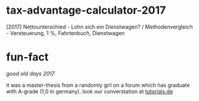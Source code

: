 # tax-advantage-calculator-2017
[2017] Nettounterschied - Lohn sich ein Dienstwagen? / Methodenvergleich - Versteuerung, 1 %, Fahrtenbuch, Dienstwagen


# fun-fact
*good old days 2017*

it was a master-thesis from a randomly girl on a forum which has graduate with A-grade (1,0 in germany). look our converstation at [tutorials.de](https://www.tutorials.de/direct-messages/pattern.148345/page-50)

